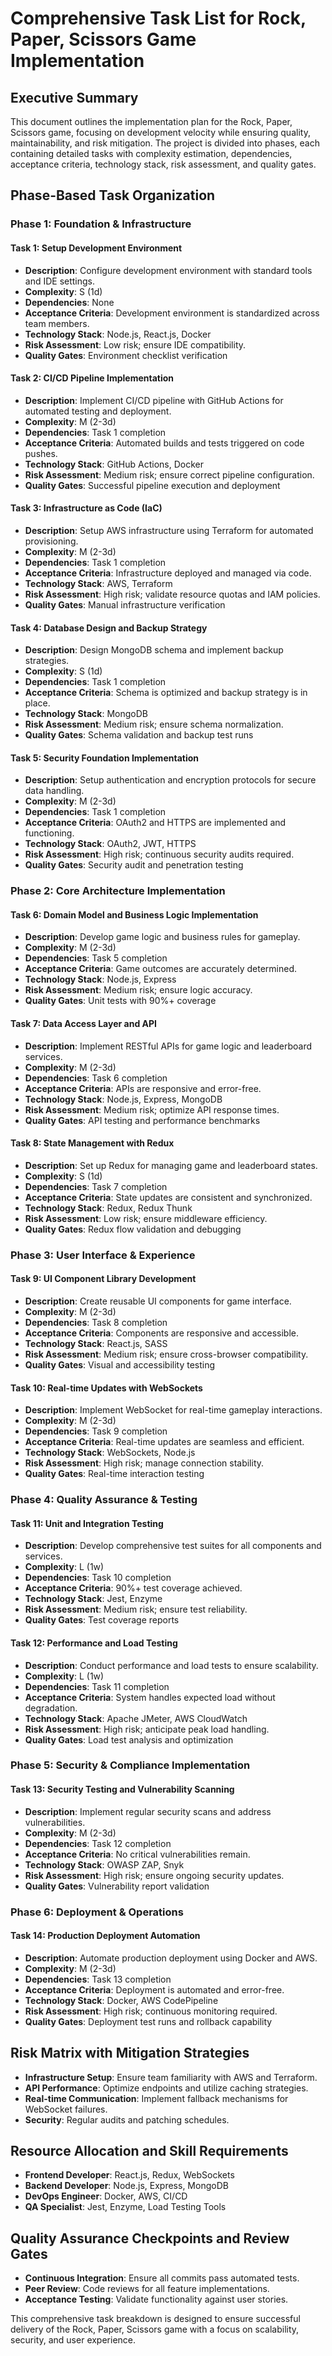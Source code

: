 # Comprehensive Task List for Rock, Paper, Scissors Game Implementation

## Executive Summary
This document outlines the implementation plan for the Rock, Paper, Scissors game, focusing on development velocity while ensuring quality, maintainability, and risk mitigation. The project is divided into phases, each containing detailed tasks with complexity estimation, dependencies, acceptance criteria, technology stack, risk assessment, and quality gates.

## Phase-Based Task Organization

### Phase 1: Foundation & Infrastructure

#### Task 1: Setup Development Environment
- **Description**: Configure development environment with standard tools and IDE settings.
- **Complexity**: S (1d)
- **Dependencies**: None
- **Acceptance Criteria**: Development environment is standardized across team members.
- **Technology Stack**: Node.js, React.js, Docker
- **Risk Assessment**: Low risk; ensure IDE compatibility.
- **Quality Gates**: Environment checklist verification

#### Task 2: CI/CD Pipeline Implementation
- **Description**: Implement CI/CD pipeline with GitHub Actions for automated testing and deployment.
- **Complexity**: M (2-3d)
- **Dependencies**: Task 1 completion
- **Acceptance Criteria**: Automated builds and tests triggered on code pushes.
- **Technology Stack**: GitHub Actions, Docker
- **Risk Assessment**: Medium risk; ensure correct pipeline configuration.
- **Quality Gates**: Successful pipeline execution and deployment

#### Task 3: Infrastructure as Code (IaC)
- **Description**: Setup AWS infrastructure using Terraform for automated provisioning.
- **Complexity**: M (2-3d)
- **Dependencies**: Task 1 completion
- **Acceptance Criteria**: Infrastructure deployed and managed via code.
- **Technology Stack**: AWS, Terraform
- **Risk Assessment**: High risk; validate resource quotas and IAM policies.
- **Quality Gates**: Manual infrastructure verification

#### Task 4: Database Design and Backup Strategy
- **Description**: Design MongoDB schema and implement backup strategies.
- **Complexity**: S (1d)
- **Dependencies**: Task 1 completion
- **Acceptance Criteria**: Schema is optimized and backup strategy is in place.
- **Technology Stack**: MongoDB
- **Risk Assessment**: Medium risk; ensure schema normalization.
- **Quality Gates**: Schema validation and backup test runs

#### Task 5: Security Foundation Implementation
- **Description**: Setup authentication and encryption protocols for secure data handling.
- **Complexity**: M (2-3d)
- **Dependencies**: Task 1 completion
- **Acceptance Criteria**: OAuth2 and HTTPS are implemented and functioning.
- **Technology Stack**: OAuth2, JWT, HTTPS
- **Risk Assessment**: High risk; continuous security audits required.
- **Quality Gates**: Security audit and penetration testing

### Phase 2: Core Architecture Implementation

#### Task 6: Domain Model and Business Logic Implementation
- **Description**: Develop game logic and business rules for gameplay.
- **Complexity**: M (2-3d)
- **Dependencies**: Task 5 completion
- **Acceptance Criteria**: Game outcomes are accurately determined.
- **Technology Stack**: Node.js, Express
- **Risk Assessment**: Medium risk; ensure logic accuracy.
- **Quality Gates**: Unit tests with 90%+ coverage

#### Task 7: Data Access Layer and API
- **Description**: Implement RESTful APIs for game logic and leaderboard services.
- **Complexity**: M (2-3d)
- **Dependencies**: Task 6 completion
- **Acceptance Criteria**: APIs are responsive and error-free.
- **Technology Stack**: Node.js, Express, MongoDB
- **Risk Assessment**: Medium risk; optimize API response times.
- **Quality Gates**: API testing and performance benchmarks

#### Task 8: State Management with Redux
- **Description**: Set up Redux for managing game and leaderboard states.
- **Complexity**: S (1d)
- **Dependencies**: Task 7 completion
- **Acceptance Criteria**: State updates are consistent and synchronized.
- **Technology Stack**: Redux, Redux Thunk
- **Risk Assessment**: Low risk; ensure middleware efficiency.
- **Quality Gates**: Redux flow validation and debugging

### Phase 3: User Interface & Experience

#### Task 9: UI Component Library Development
- **Description**: Create reusable UI components for game interface.
- **Complexity**: M (2-3d)
- **Dependencies**: Task 8 completion
- **Acceptance Criteria**: Components are responsive and accessible.
- **Technology Stack**: React.js, SASS
- **Risk Assessment**: Medium risk; ensure cross-browser compatibility.
- **Quality Gates**: Visual and accessibility testing

#### Task 10: Real-time Updates with WebSockets
- **Description**: Implement WebSocket for real-time gameplay interactions.
- **Complexity**: M (2-3d)
- **Dependencies**: Task 9 completion
- **Acceptance Criteria**: Real-time updates are seamless and efficient.
- **Technology Stack**: WebSockets, Node.js
- **Risk Assessment**: High risk; manage connection stability.
- **Quality Gates**: Real-time interaction testing

### Phase 4: Quality Assurance & Testing

#### Task 11: Unit and Integration Testing
- **Description**: Develop comprehensive test suites for all components and services.
- **Complexity**: L (1w)
- **Dependencies**: Task 10 completion
- **Acceptance Criteria**: 90%+ test coverage achieved.
- **Technology Stack**: Jest, Enzyme
- **Risk Assessment**: Medium risk; ensure test reliability.
- **Quality Gates**: Test coverage reports

#### Task 12: Performance and Load Testing
- **Description**: Conduct performance and load tests to ensure scalability.
- **Complexity**: L (1w)
- **Dependencies**: Task 11 completion
- **Acceptance Criteria**: System handles expected load without degradation.
- **Technology Stack**: Apache JMeter, AWS CloudWatch
- **Risk Assessment**: High risk; anticipate peak load handling.
- **Quality Gates**: Load test analysis and optimization

### Phase 5: Security & Compliance Implementation

#### Task 13: Security Testing and Vulnerability Scanning
- **Description**: Implement regular security scans and address vulnerabilities.
- **Complexity**: M (2-3d)
- **Dependencies**: Task 12 completion
- **Acceptance Criteria**: No critical vulnerabilities remain.
- **Technology Stack**: OWASP ZAP, Snyk
- **Risk Assessment**: High risk; ensure ongoing security updates.
- **Quality Gates**: Vulnerability report validation

### Phase 6: Deployment & Operations

#### Task 14: Production Deployment Automation
- **Description**: Automate production deployment using Docker and AWS.
- **Complexity**: M (2-3d)
- **Dependencies**: Task 13 completion
- **Acceptance Criteria**: Deployment is automated and error-free.
- **Technology Stack**: Docker, AWS CodePipeline
- **Risk Assessment**: High risk; continuous monitoring required.
- **Quality Gates**: Deployment test runs and rollback capability

## Risk Matrix with Mitigation Strategies
- **Infrastructure Setup**: Ensure team familiarity with AWS and Terraform.
- **API Performance**: Optimize endpoints and utilize caching strategies.
- **Real-time Communication**: Implement fallback mechanisms for WebSocket failures.
- **Security**: Regular audits and patching schedules.

## Resource Allocation and Skill Requirements
- **Frontend Developer**: React.js, Redux, WebSockets
- **Backend Developer**: Node.js, Express, MongoDB
- **DevOps Engineer**: Docker, AWS, CI/CD
- **QA Specialist**: Jest, Enzyme, Load Testing Tools

## Quality Assurance Checkpoints and Review Gates
- **Continuous Integration**: Ensure all commits pass automated tests.
- **Peer Review**: Code reviews for all feature implementations.
- **Acceptance Testing**: Validate functionality against user stories.

This comprehensive task breakdown is designed to ensure successful delivery of the Rock, Paper, Scissors game with a focus on scalability, security, and user experience.